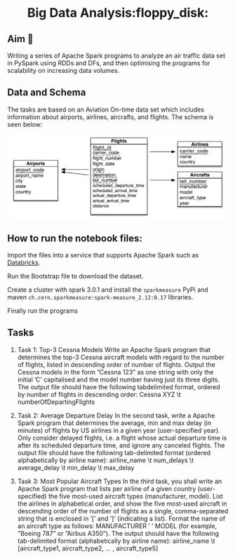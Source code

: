 <p align="center">  
   <h1 align="center">Big Data Analysis:floppy_disk:</h1>
</p>

Aim :mag_right:
----------------
Writing a series of Apache Spark programs to analyze an air traffic data set in PySpark using RDDs and DFs, and then optimising the programs for scalability on increasing data volumes.

Data and Schema
------------
The tasks are based on an Aviation On-time data set which includes information about airports, airlines, aircrafts, and flights. The schema is seen below:

<p align="center">
<img src="/schema.PNG" alt="schema.PNG" width="700"/>
</p>

How to run the notebook files:
------------
Import the files into a service that supports Apache Spark such as [Databricks](https://databricks.com).

Run the Bootstrap file to download the dataset.

Create a cluster with spark 3.0.1 and install the `sparkmeasure` PyPi and maven `ch.cern.sparkmeasure:spark-measure_2.12:0.17` libraries.

Finally run the programs

Tasks
------------
1. Task 1: Top-3 Cessna Models
Write an Apache Spark program that determines the top-3 Cessna aircraft models with regard
to the number of flights, listed in descending order of number of flights. Output the Cessna
models in the form ”Cessna 123” as one string with only the initial ’C’ capitalised and the
model number having just its three digits. The output file should have the following tabdelimited format, ordered by number of flights in descending order:
Cessna XYZ \t numberOfDepartingFlights

2. Task 2: Average Departure Delay
In the second task, write a Apache Spark program that determines the average, min and max
delay (in minutes) of flights by US airlines in a given year (user-specified year). Only consider
delayed flights, i.e. a flight whose actual departure time is after its scheduled departure time,
and ignore any canceled flights. The output file should have the following tab-delimited format
(ordered alphabetically by airline name):
airline_name \t num_delays \t average_delay \t min_delay \t max_delay

3. Task 3: Most Popular Aircraft Types
In the third task, you shall write an Apache Spark program that lists per airline of a given
country (user-specified) the five most-used aircraft types (manufacturer, model). List the
airlines in alphabetical order, and show the five most-used aircraft in descending order of the
number of flights as a single, comma-separated string that is enclosed in ’[’ and ’]’ (indicating
a list). Format the name of an aircraft type as follows: MANUFACTURER ’ ’ MODEL (for
example, ”Boeing 787” or ”Airbus A350”).
The output should have the following tab-delimited format (alphabetically by airline name):
airline_name \t [aircraft_type1, aircraft_type2, ... , aircraft_type5]
